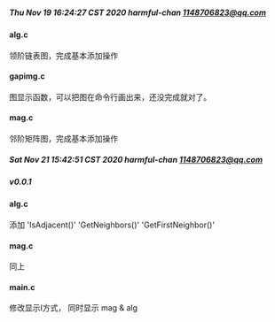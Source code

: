 ##### Thu Nov 19 16:24:27 CST 2020 harmful-chan 1148706823@qq.com 
#### alg.c 
领阶链表图，完成基本添加操作</br>
#### gapimg.c 
图显示函数，可以把图在命令行画出来，还没完成就对了。</br>
#### mag.c 
邻阶矩阵图，完成基本添加操作</br>

##### Sat Nov 21 15:42:51 CST 2020 harmful-chan 1148706823@qq.com 
##### v0.0.1
#### alg.c 
添加 'IsAdjacent()' 'GetNeighbors()' 'GetFirstNeighbor()'
#### mag.c
同上
#### main.c
修改显示I方式， 同时显示 mag & alg
